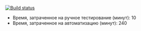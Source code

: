 [![Build status](https://ci.appveyor.com/api/projects/status/9nojw2ysvuax6n4s/branch/master?svg=true)](https://ci.appveyor.com/project/YurtaevaSofia/netology-aqa-5-2/branch/master)

* Время, затраченное на ручное тестирование (минут): 10
* Время, затраченное на автоматизацию (минут): 240
